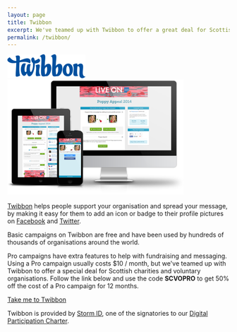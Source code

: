 ```yaml
---
layout: page
title: Twibbon
excerpt: We've teamed up with Twibbon to offer a great deal for Scottish charities.
permalink: /twibbon/
---
```


![Twibbon](/images/twibbon.png) ![Twibbon laptop](/images/twibbon-devices.png)

[Twibbon](http://twibbon.com/scvo) helps people support your organisation and spread your message, by making it easy for them to add an icon or badge to their profile pictures on [Facebook](https://facebook.com) and [Twitter](http://twitter.com/).

Basic campaigns on Twibbon are free and have been used by hundreds of thousands of organisations around the world.

Pro campaigns have extra features to help with fundraising and messaging. Using a Pro campaign usually costs $10 / month, but we've  teamed up with Twibbon to offer a special deal for Scottish charities and voluntary organisations. Follow the link below and use the code **SCVOPRO** to get 50% off the cost of a Pro campaign for 12 months.

<a href="http://twibbon.com/scvo" class="btn btn-lg btn-primary">Take me to Twibbon</a>

Twibbon is provided by [Storm ID](/charter/storm-id/), one of the signatories to our [Digital Participation Charter](/charter/). 